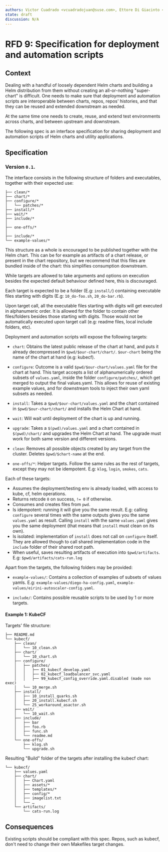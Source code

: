 ```yaml
---
authors: Victor Cuadrado <vcuadradojuan@suse.com>, Ettore Di Giacinto <edigiacinto@suse.de>
state: draft
discussion: N/A
---
```


# RFD 9: Specification for deployment and automation scripts

## Context


Dealing with a handful of loosely dependent Helm charts and building a Helm
distribution from them without creating an all-or-nothing "super-chart" is
difficult. One needs to make sure that deployment and automation scripts are
interoperable between charts, repos, repos' histories, and that they can be
reused and extended downstream as needed.

At the same time one needs to create, reuse, and extend test environments across
charts, and between upstream and downstream.

The following spec is an interface specification for sharing deployment and
automation scripts of Helm charts and utility applications.


## Specification

### Version `0.1`.


The interface consists in the following structure of folders and executables,
together with their expected use:

```
├── clean/*
├── chart/*
├── configure/*
│   └── patches/*
├── install/*
├── wait/*
├── include/*
│
├── one-offs/*
│
├── include/*
└── example-values/*
```

This structure as a whole is encouraged to be published together with the Helm
chart. This can be for example as artifacts of a chart release, or present in
the chart repository, but we recommend that this files are bundled inside of the
chart: this simplifies consumption downstream.

While targets are allowed to take arguments and options on execution besides the
expected default behaviour defined here, this is discouraged.

Each target is expected to be a folder (E.g: `install/`) containing executable
files starting with digits (E.g: `10_do-foo.sh`, `20_do-bar.rb`).

Upon target call, all the executable files starting with digits will get
executed in alphanumeric order.
It is allowed for the folder to contain other files/folders besides those
starting with digits. Those would not be automatically executed upon target
call (e.g: readme files, local include folders, etc).
  
Deployment and automation scripts will expose the following targets:

- `chart`: Obtains the latest public release of the chart at hand, and puts it
  already decompressed in `$pwd/$our-chart/chart/`. `$our-chart` being the name
  of the chart at hand (e.g: kubecf).

- `configure`: Outcome is a valid `$pwd/$our-chart/values.yaml` file for the
  chart at hand. This target accepts a list of alphanumerically ordered subsets
  of `values.yaml`, inside the folder `configure/patches/`, which get merged to
  output the final values.yaml. This allows for reuse of existing example
  values, and for downstream tools to inject their own yaml subsets as needed.

- `install`: Takes a `$pwd/$our-chart/values.yaml` and the chart contained in
  `$pwd/$our-chart/chart/` and installs the Helm Chart at hand. 

- `wait`: Will wait until deployment of the chart is up and running.

- `upgrade`: Takes a `$(pwd)/values.yaml` and a chart contained in
  `$(pwd)/chart/` and upgrades the Helm Chart at hand. The upgrade must work for
  both same version and different versions.

- `clean`: Removes all possible objects created by any target from the cluster.
   Deletes `$pwd/$chart-name` at the end.

- `one-offs/*`: Helper targets. Follow the same rules as the rest of targets,
  except they may not be idempotent. E.g: `klog`, `login`, `smokes`, `cats`.
  
Each of these targets:

- Assumes the deployment/testing env is already loaded, with access to kube, cf,
  helm operations.
- Returns retcode `0` on success, `!= 0` if otherwise.
- Consumes and creates files from `pwd`.
- Is idempotent: running it will give you the same result. E.g: calling
  `configure` several times with the same outputs gives you the same
  `values.yaml` as result. Calling `install` with the same `values.yaml` gives
  you the same deployment (that means that `install` must clean on its own).
- Is isolated: implementation of `install` does not call on `configure` itself.
  They are allowed though to call shared implementation code in the `include`
  folder of their shared root path.
- When useful, saves resulting artifacts of execution into `$pwd/artifacts`.
  E.g: `$pwd/artifacts/cats-run.log`


Apart from the targets, the following folders may be provided:

- `example-values/`: Contains a collection of examples of subsets of values
  yamls. E.g: `example-values/diego-ha-config.yaml`,
  `example-values/eirini-autoscaler-config.yaml`.

- `include/`: Contains possible reusable scripts to be used by 1 or more targets.


#### Example 1: KubeCF

Targets' file structure:
```
├── README.md
└── kubecf/
    ├── clean/
    │   └── 10_clean.sh
    ├── chart/
    │   └── 10_chart.sh
    ├── configure/
    │   ├── patches/
    │   │   ├── 01_kubecf_develop.yaml
    │   │   ├── 02_kubecf_loadbalancer_svc.yaml
    │   │   ├── 99_kubecf_config_override.yaml.disabled (made non exec)
    │   └── 10_merge.sh
    ├── install/
    │   ├── 10_install_quarks.sh
    │   ├── 20_install.kubecf.sh
    │   └── 25_workaround_asactor.sh
    ├── wait/
    │   └── 10_wait.sh
    ├── include/
    │   ├── bar
    │   ├── foo.rb
    │   ├── func.sh
    │   └── readme.md
    └── one-offs/
        ├── klog.sh
        └── upgrade.sh
```


Resulting "Build" folder of the targets after installing the kubecf chart:

```
└── kubecf/
    ├── values.yaml
    ├── chart/
    │   ├── Chart.yaml
    │   ├── assets/*
    │   ├── templates/*
    │   ├── config/*
    │   ├── imagelist.txt
    │   └── …
    └── artifacts/
        └── cats-run.log
```


## Consequences

Existing scripts should be compliant with this spec. Repos, such as kubecf, don't
need to change their own Makefiles target changes.
